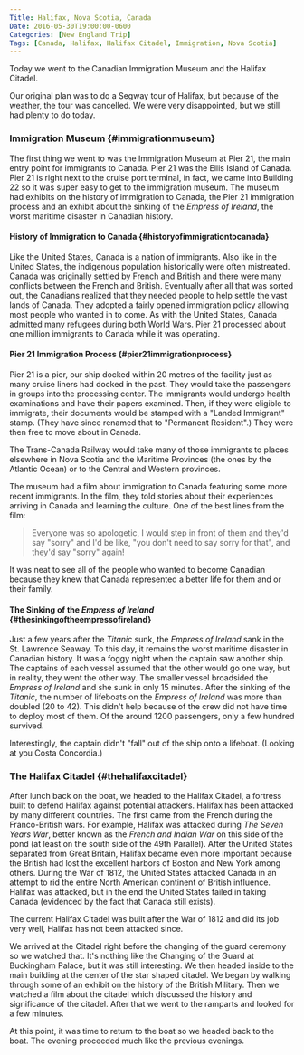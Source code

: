 ```yaml
---
Title: Halifax, Nova Scotia, Canada
Date: 2016-05-30T19:00:00-0600
Categories: [New England Trip]
Tags: [Canada, Halifax, Halifax Citadel, Immigration, Nova Scotia]
---
```


Today we went to the Canadian Immigration Museum and the Halifax Citadel.

Our original plan was to do a Segway tour of Halifax, but because of the
weather, the tour was cancelled. We were very disappointed, but we still had
plenty to do today.

### Immigration Museum {#immigrationmuseum}

The first thing we went to was the Immigration Museum at Pier 21, the main entry
point for immigrants to Canada. Pier 21 was the Ellis Island of Canada. Pier 21
is right next to the cruise port terminal, in fact, we came into Building 22 so
it was super easy to get to the immigration museum. The museum had exhibits on
the history of immigration to Canada, the Pier 21 immigration process and an
exhibit about the sinking of the *Empress of Ireland*, the worst maritime
disaster in Canadian history.

#### History of Immigration to Canada {#historyofimmigrationtocanada}

Like the United States, Canada is a nation of immigrants. Also like in the
United States, the indigenous population historically were often mistreated.
Canada was originally settled by French and British and there were many
conflicts between the French and British. Eventually after all that was sorted
out, the Canadians realized that they needed people to help settle the vast
lands of Canada. They adopted a fairly opened immigration policy allowing most
people who wanted in to come. As with the United States, Canada admitted many
refugees during both World Wars. Pier 21 processed about one million immigrants
to Canada while it was operating.

#### Pier 21 Immigration Process {#pier21immigrationprocess}

Pier 21 is a pier, our ship docked within 20 metres of the facility just as many
cruise liners had docked in the past. They would take the passengers in groups
into the processing center. The immigrants would undergo health examinations and
have their papers examined. Then, if they were eligible to immigrate, their
documents would be stamped with a "Landed Immigrant" stamp. (They have since
renamed that to "Permanent Resident".) They were then free to move about in
Canada.

The Trans-Canada Railway would take many of those immigrants to places elsewhere
in Nova Scotia and the Maritime Provinces (the ones by the Atlantic Ocean) or to
the Central and Western provinces.

The museum had a film about immigration to Canada featuring some more recent
immigrants. In the film, they told stories about their experiences arriving in
Canada and learning the culture. One of the best lines from the film:

> Everyone was so apologetic, I would step in front of them and they'd say
> "sorry" and I'd be like, "you don't need to say sorry for that", and they'd
> say "sorry" again!

It was neat to see all of the people who wanted to become Canadian because they
knew that Canada represented a better life for them and or their family.

#### The Sinking of the *Empress of Ireland* {#thesinkingoftheempressofireland}

Just a few years after the *Titanic* sunk, the *Empress of Ireland* sank in the
St. Lawrence Seaway. To this day, it remains the worst maritime disaster in
Canadian history. It was a foggy night when the captain saw another ship. The
captains of each vessel assumed that the other would go one way, but in reality,
they went the other way. The smaller vessel broadsided the *Empress of Ireland*
and she sunk in only 15 minutes.  After the sinking of the *Titanic*, the number
of lifeboats on the *Empress of Ireland* was more than doubled (20 to 42). This
didn't help because of the crew did not have time to deploy most of them. Of the
around 1200 passengers, only a few hundred survived.

Interestingly, the captain didn't "fall" out of the ship onto a lifeboat.
(Looking at you Costa Concordia.)

### The Halifax Citadel {#thehalifaxcitadel}

After lunch back on the boat, we headed to the Halifax Citadel, a fortress built
to defend Halifax against potential attackers. Halifax has been attacked by many
different countries. The first came from the French during the Franco-British
wars. For example, Halifax was attacked during *The Seven Years War*, better
known as the *French and Indian War* on this side of the pond (at least on the
south side of the 49th Parallel). After the United States separated from Great
Britain, Halifax became even more important because the British had lost the
excellent harbors of Boston and New York among others. During the War of 1812,
the United States attacked Canada in an attempt to rid the entire North American
continent of British influence. Halifax was attacked, but in the end the United
States failed in taking Canada (evidenced by the fact that Canada still exists).

The current Halifax Citadel was built after the War of 1812 and did its job very
well, Halifax has not been attacked since.

We arrived at the Citadel right before the changing of the guard ceremony so we
watched that. It's nothing like the Changing of the Guard at Buckingham Palace,
but it was still interesting. We then headed inside to the main building at the
center of the star shaped citadel. We began by walking through some of an
exhibit on the history of the British Military. Then we watched a film about the
citadel which discussed the history and significance of the citadel. After that
we went to the ramparts and looked for a few minutes.

At this point, it was time to return to the boat so we headed back to the boat.
The evening proceeded much like the previous evenings.
